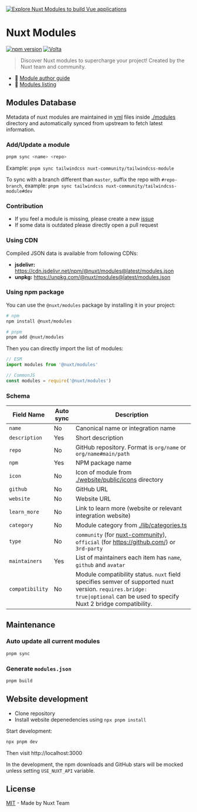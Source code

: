 [![Explore Nuxt Modules to build Vue applications](https://user-images.githubusercontent.com/904724/210602531-624c6b8b-3add-4e5e-b3f4-d981e4f2d775.jpg)](https://nuxt.com/modules)

# Nuxt Modules

[![npm version][npm-version-src]][npm-version-href]
[![Volta][volta-src]][volta-href]

> Discover Nuxt modules to supercharge your project! Created by the Nuxt team and community.

- 📖 [Module author guide](https://nuxt.com/docs/guide/going-further/modules)
- 🔗 [Modules listing](https://nuxt.com/modules)

## Modules Database

Metadata of nuxt modules are maintained in [yml](https://en.wikipedia.org/wiki/YAML) files inside [./modules](./modules) directory and automatically synced from upstream to fetch latest information.

### Add/Update a module

```bash
pnpm sync <name> <repo>
```

Example: `pnpm sync tailwindcss nuxt-community/tailwindcss-module`

To sync with a branch different than `master`, suffix the repo with `#repo-branch`, example: `pnpm sync tailwindcss nuxt-community/tailwindcss-module#dev`

### Contribution

- If you feel a module is missing, please create a new [issue](https://github.com/nuxt/modules/issues/new)
- If some data is outdated please directly open a pull request

### Using CDN

Compiled JSON data is available from following CDNs:

- **jsdelivr:** https://cdn.jsdelivr.net/npm/@nuxt/modules@latest/modules.json
- **unpkg:** https://unpkg.com/@nuxt/modules@latest/modules.json

### Using npm package

You can use the `@nuxt/modules` package by installing it in your project:

```bash
# npm
npm install @nuxt/modules

# pnpm
pnpm add @nuxt/modules
```

Then you can directly import the list of modules:

```js
// ESM
import modules from '@nuxt/modules'

// CommonJS
const modules = require('@nuxt/modules')
```

### Schema

Field Name      | Auto sync | Description
----------------|-----------|--------------
`name`          | No        | Canonical name or integration name
`description`   | Yes       | Short description
`repo`          | No        | GitHub repository. Format is `org/name` or `org/name#main/path`
`npm`           | Yes       | NPM package name
`icon`          | No        | Icon of module from [./website/public/icons](./website/public/icons) directory
`github`        | No        | GitHub URL
`website`       | No        | Website URL
`learn_more`    | No        | Link to learn more (website or relevant integration website)
`category`      | No        | Module category from [./lib/categories.ts](./lib/categories.ts)
`type`          | No        | `community` (for [nuxt-community](https://github.com/nuxt-community/)), `official` (for https://github.com/) or `3rd-party`
`maintainers`   | Yes       | List of maintainers each item has `name`, `github` and `avatar`
`compatibility` | No        | Module compatibility status. `nuxt` field specifies semver of supported nuxt version. `requires.bridge: true\|optional` can be used to specify Nuxt 2 bridge compatibility.


## Maintenance

### Auto update all current modules

```bash
pnpm sync
```

### Generate `modules.json`

```bash
pnpm build
```

## Website development

- Clone repository
- Install website depenedencies using `npx pnpm install`

Start development:

```bash
npx pnpm dev
```

Then visit http://localhost:3000

In the development, the npm downloads and GitHub stars will be mocked unless setting `USE_NUXT_API` variable.

## License

[MIT](./LICENSE) - Made by Nuxt Team

[npm-version-src]: https://img.shields.io/npm/v/@nuxt/modules/latest.svg?style=flat&colorA=18181B&colorB=28CF8D
[npm-version-href]: https://npmjs.com/package/@nuxt/modules

[volta-src]: https://user-images.githubusercontent.com/904724/209143798-32345f6c-3cf8-4e06-9659-f4ace4a6acde.svg
[volta-href]: https://volta.net/nuxt/modules?utm_source=readme_nuxt_modules
